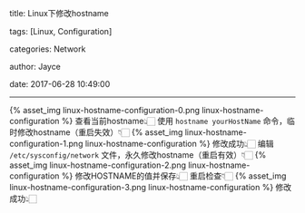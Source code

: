 title: Linux下修改hostname

tags: [Linux, Configuration]

categories: Network

author: Jayce

date: 2017-06-28 10:49:00

---
{% asset_img linux-hostname-configuration-0.png linux-hostname-configuration %}
查看当前hostname👆🏻
使用 `hostname yourHostName` 命令，临时修改hostname（重启失效）👇🏻
{% asset_img linux-hostname-configuration-1.png linux-hostname-configuration %}
修改成功👆🏻
编辑 `/etc/sysconfig/network` 文件，永久修改hostname（重启有效）👇🏻
{% asset_img linux-hostname-configuration-2.png linux-hostname-configuration %}
修改HOSTNAME的值并保存👆🏻
重启检查👇🏻
{% asset_img linux-hostname-configuration-3.png linux-hostname-configuration %}
修改成功👆🏻
